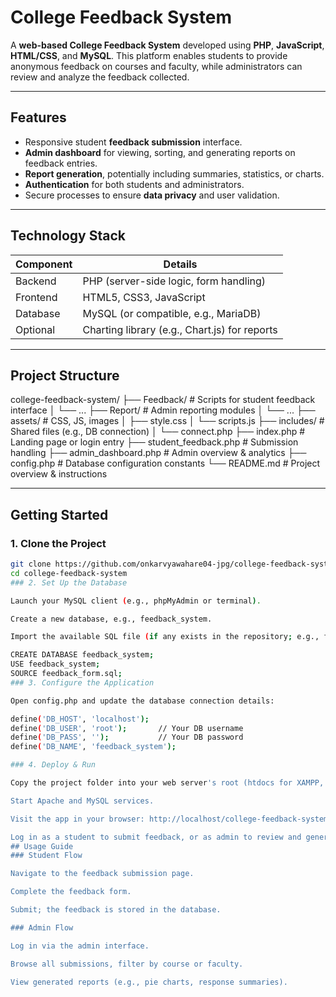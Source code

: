 # College Feedback System

A **web-based College Feedback System** developed using **PHP**, **JavaScript**, **HTML/CSS**, and **MySQL**. This platform enables students to provide anonymous feedback on courses and faculty, while administrators can review and analyze the feedback collected.

---

##  Features

- Responsive student **feedback submission** interface.
- **Admin dashboard** for viewing, sorting, and generating reports on feedback entries.
- **Report generation**, potentially including summaries, statistics, or charts.
- **Authentication** for both students and administrators.
- Secure processes to ensure **data privacy** and user validation.

---

##  Technology Stack

| Component     | Details                                  |
|---------------|-------------------------------------------|
| Backend       | PHP (server-side logic, form handling)    |
| Frontend      | HTML5, CSS3, JavaScript                   |
| Database      | MySQL (or compatible, e.g., MariaDB)      |
| Optional      | Charting library (e.g., Chart.js) for reports |

---

##  Project Structure

college-feedback-system/
├── Feedback/ # Scripts for student feedback interface
│ └── ...
├── Report/ # Admin reporting modules
│ └── ...
├── assets/ # CSS, JS, images
│ ├── style.css
│ └── scripts.js
├── includes/ # Shared files (e.g., DB connection)
│ └── connect.php
├── index.php # Landing page or login entry
├── student_feedback.php # Submission handling
├── admin_dashboard.php # Admin overview & analytics
├── config.php # Database configuration constants
└── README.md # Project overview & instructions

---

##  Getting Started

### 1. Clone the Project

```bash
git clone https://github.com/onkarvyawahare04-jpg/college-feedback-system.git
cd college-feedback-system
### 2. Set Up the Database

Launch your MySQL client (e.g., phpMyAdmin or terminal).

Create a new database, e.g., feedback_system.

Import the available SQL file (if any exists in the repository; e.g., feedback_form.sql):

CREATE DATABASE feedback_system;
USE feedback_system;
SOURCE feedback_form.sql;
### 3. Configure the Application

Open config.php and update the database connection details:

define('DB_HOST', 'localhost');
define('DB_USER', 'root');       // Your DB username
define('DB_PASS', '');           // Your DB password
define('DB_NAME', 'feedback_system');

### 4. Deploy & Run

Copy the project folder into your web server's root (htdocs for XAMPP, www for WAMP).

Start Apache and MySQL services.

Visit the app in your browser: http://localhost/college-feedback-system/.

Log in as a student to submit feedback, or as admin to review and generate reports.
## Usage Guide
### Student Flow

Navigate to the feedback submission page.

Complete the feedback form.

Submit; the feedback is stored in the database.

### Admin Flow

Log in via the admin interface.

Browse all submissions, filter by course or faculty.

View generated reports (e.g., pie charts, response summaries).
